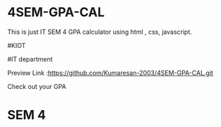 # 4SEM-GPA-CAL
This is just IT SEM 4 GPA calculator using html , css, javascript.

#KIOT

#IT department 

Preview Link :https://github.com/Kumaresan-2003/4SEM-GPA-CAL.git

Check out your GPA 

# SEM 4 
